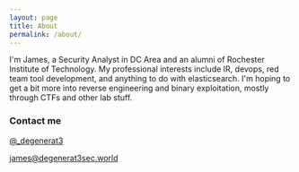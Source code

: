 ```yaml
---
layout: page
title: About
permalink: /about/
---
```


I'm James, a Security Analyst in DC Area and an alumni of Rochester Institute of Technology. My professional interests include IR, devops, red team tool development, and anything to do with elasticsearch.  I'm hoping to get a bit more into reverse engineering and binary exploitation, mostly through CTFs and other lab stuff.


### Contact me
[@_degenerat3](https://twitter.com/_degenerat3)  

[james@degenerat3sec.world](mailto:james@degenerat3sec.world)